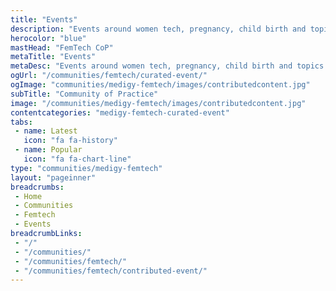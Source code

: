 ```yaml
---
title: "Events"
description: "Events around women tech, pregnancy, child birth and topics around ObGyn, paediatrics and neonatal care and many more that take place across the globe are all sought out on this platform."
herocolor: "blue"
mastHead: "FemTech CoP"
metaTitle: "Events"
metaDesc: "Events around women tech, pregnancy, child birth and topics around ObGyn, paediatrics and neonatal care and many more that take place across the globe are all sought out on this platform."
ogUrl: "/communities/femtech/curated-event/"
ogImage: "communities/medigy-femtech/images/contributedcontent.jpg"
subTitle: "Community of Practice"
image: "/communities/medigy-femtech/images/contributedcontent.jpg"
contentcategories: "medigy-femtech-curated-event"
tabs:
 - name: Latest
   icon: "fa fa-history"
 - name: Popular
   icon: "fa fa-chart-line"
type: "communities/medigy-femtech"
layout: "pageinner"
breadcrumbs:
 - Home
 - Communities
 - Femtech
 - Events
breadcrumbLinks:
 - "/"
 - "/communities/"
 - "/communities/femtech/"
 - "/communities/femtech/contributed-event/"
---
```

